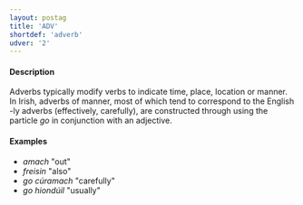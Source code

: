 ```yaml
---
layout: postag
title: 'ADV'
shortdef: 'adverb'
udver: '2'
---
```


#### Description

Adverbs typically modify verbs to indicate time, place, location or manner. In Irish, adverbs of manner, most of which tend to correspond to the English -ly adverbs (effectively, carefully), are constructed through using the particle _go_ in conjunction with an adjective. 

#### Examples

* _amach_ "out"
* _freisin_ "also"
* _go cúramach_  "carefully"
* _go hiondúil_ "usually"
<!-- Interlanguage links updated Út zář 29 20:31:26 CEST 2020 -->
